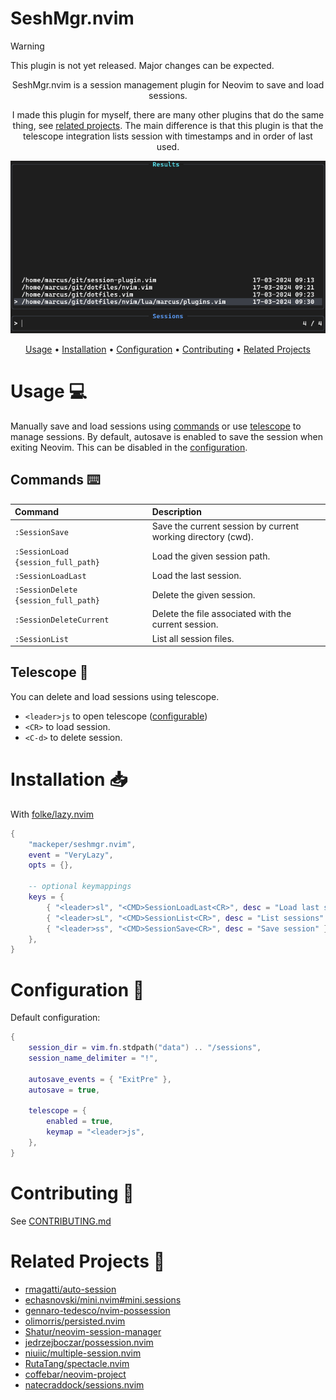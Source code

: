 # SeshMgr.nvim

> [!WARNING]
> This plugin is not yet released. Major changes can be expected.

<div align="center">

SeshMgr.nvim is a session management plugin for Neovim to save and load sessions.

I made this plugin for myself, there are many other plugins that do the same thing, see [related projects](#related-projects-link).
The main difference is that this plugin is that the telescope integration lists session with timestamps and in order of last used.

![Logo](./.github/images/image.png)

[Usage](#usage-computer) •
[Installation](#installation-inbox_tray) •
[Configuration](#configuration-wrench) •
[Contributing](#contributing-tada) •
[Related Projects](#related-projects-link)

</div>

# Usage :computer:

Manually save and load sessions using [commands](#commands-keyboard) or use [telescope](#telescope-telescope) to manage sessions.
By default, autosave is enabled to save the session when exiting Neovim. This can be disabled in the [configuration](#configuration-wrench).

## Commands :keyboard:

| Command | Description |
:-------------------------|:-------------------------
`:SessionSave` | Save the current session by current working directory (cwd).
`:SessionLoad {session_full_path}` | Load the given session path.
`:SessionLoadLast` | Load the last session.
`:SessionDelete {session_full_path}` | Delete the given session.
`:SessionDeleteCurrent` | Delete the file associated with the current session.
`:SessionList` | List all session files.

## Telescope :telescope:

You can delete and load sessions using telescope.

- `<leader>js` to open telescope ([configurable](#configuration-wrench))
- `<CR>` to load session.
- `<C-d>` to delete session.

# Installation :inbox_tray:

With [folke/lazy.nvim](https://github.com/folke/lazy.nvim)

```lua
{
    "mackeper/seshmgr.nvim",
    event = "VeryLazy",
    opts = {},

    -- optional keymappings
    keys = {
        { "<leader>sl", "<CMD>SessionLoadLast<CR>", desc = "Load last session" },
        { "<leader>sL", "<CMD>SessionList<CR>", desc = "List sessions" },
        { "<leader>ss", "<CMD>SessionSave<CR>", desc = "Save session" },
    },
}
```

# Configuration :wrench:

Default configuration:

```lua
{
    session_dir = vim.fn.stdpath("data") .. "/sessions",
    session_name_delimiter = "!",

    autosave_events = { "ExitPre" },
    autosave = true,

    telescope = {
        enabled = true,
        keymap = "<leader>js",
    },
}
```

# Contributing :tada:

See [CONTRIBUTING.md](./CONTRIBUTING.md)

# Related Projects :link:

- [rmagatti/auto-session](https://github.com/rmagatti/auto-session)
- [echasnovski/mini.nvim#mini.sessions](https://github.com/echasnovski/mini.nvim#mini.sessions)
- [gennaro-tedesco/nvim-possession](https://github.com/gennaro-tedesco/nvim-possession)
- [olimorris/persisted.nvim](https://github.com/olimorris/persisted.nvim)
- [Shatur/neovim-session-manager](https://github.com/Shatur/neovim-session-manager)
- [jedrzejboczar/possession.nvim](https://github.com/jedrzejboczar/possession.nvim)
- [niuiic/multiple-session.nvim](https://github.com/niuiic/multiple-session.nvim)
- [RutaTang/spectacle.nvim](https://github.com/RutaTang/spectacle.nvim)
- [coffebar/neovim-project](https://github.com/coffebar/neovim-project)
- [natecraddock/sessions.nvim](https://github.com/natecraddock/sessions.nvim)
